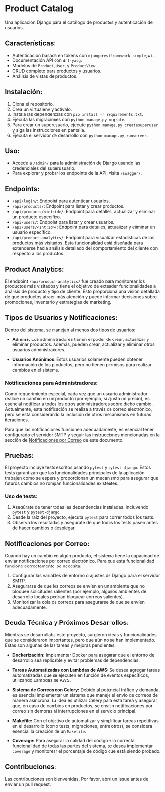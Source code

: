 # Product Catalog

Una aplicación Django para el catálogo de productos y autenticación de usuarios.

## Características:

- Autenticación basada en tokens con `djangorestframework-simplejwt`.
- Documentación API con `drf-yasg`.
- Modelos de `Product`, `User`, y `ProductView`.
- CRUD completo para productos y usuarios.
- Análisis de vistas de productos.

## Instalación:

1. Clona el repositorio.
2. Crea un virtualenv y actívalo.
3. Instala las dependencias con `pip install -r requirements.txt`.
4. Ejecuta las migraciones con `python manage.py migrate`.
5. Para crear un superusuario, ejecute `python manage.py createsuperuser` y siga las instrucciones en pantalla.
6. Ejecuta el servidor de desarrollo con `python manage.py runserver`.

## Uso:

- Accede a `/admin/` para la administración de Django usando las credenciales del superusuario.
- Para explorar y probar los endpoints de la API, visita `/swagger/`.

## Endpoints:

- `/api/login/`: Endpoint para autenticar usuarios.
- `/api/products/`: Endpoint para listar y crear productos.
- `/api/products/<int:id>/`: Endpoint para detalles, actualizar y eliminar un producto específico.
- `/api/users/`: Endpoint para listar y crear usuarios.
- `/api/users/<int:id>/`: Endpoint para detalles, actualizar y eliminar un usuario específico.
- `/api/product-analytics/`: Endpoint para visualizar estadísticas de los productos más visitados. Esta funcionalidad está diseñada para extenderse hacia análisis detallado del comportamiento del cliente con respecto a los productos.

## Product Analytics:

El endpoint `/api/product-analytics/` fue creado para monitorear los productos más visitados y tiene el objetivo de extender funcionalidades a análisis de producto y tipo de cliente. Esto proporciona una visión detallada de qué productos atraen más atención y puede informar decisiones sobre promociones, inventario y estrategias de marketing.

## Tipos de Usuarios y Notificaciones:

Dentro del sistema, se manejan al menos dos tipos de usuarios:

- **Admins:** Los administradores tienen el poder de crear, actualizar y eliminar productos. Además, pueden crear, actualizar y eliminar otros usuarios administradores.
  
- **Usuarios Anónimos:** Estos usuarios solamente pueden obtener información de los productos, pero no tienen permisos para realizar cambios en el sistema.

### Notificaciones para Administradores:

Como requerimiento especial, cada vez que un usuario administrador realice un cambio en un producto (por ejemplo, si ajusta un precio), es esencial notificar a todos los otros administradores sobre dicho cambio. Actualmente, esta notificación se realiza a través de correo electrónico, pero se está considerando la inclusión de otros mecanismos en futuras iteraciones.

Para que las notificaciones funcionen adecuadamente, es esencial tener configurado el servidor SMTP y seguir las instrucciones mencionadas en la sección de [Notificaciones por Correo](#notificaciones-por-correo) de este documento.

## Pruebas:

El proyecto incluye tests escritos usando `pytest` y `pytest-django`. Estos tests garantizan que las funcionalidades principales de la aplicación trabajen como se espera y proporcionan un mecanismo para asegurar que futuros cambios no rompan funcionalidades existentes.

### Uso de tests:

1. Asegúrate de tener todas las dependencias instaladas, incluyendo `pytest` y `pytest-django`.
2. Desde la raíz del proyecto, ejecuta `pytest` para correr todos los tests.
3. Observa los resultados y asegúrate de que todos los tests pasen antes de hacer cambios o desplegar.

## Notificaciones por Correo:

Cuando hay un cambio en algún producto, el sistema tiene la capacidad de enviar notificaciones por correo electrónico. Para que esta funcionalidad funcione correctamente, se necesita:

1. Configurar las variables de entorno o ajustes de Django para el servidor SMTP.
2. Asegurarse de que los correos se envíen en un ambiente que no bloquee solicitudes salientes (por ejemplo, algunos ambientes de desarrollo locales podrían bloquear correos salientes).
3. Monitorizar la cola de correos para asegurarse de que se envíen adecuadamente.

## Deuda Técnica y Próximos Desarrollos:

Mientras se desarrollaba este proyecto, surgieron ideas y funcionalidades que se consideraron importantes, pero que aún no se han implementado. Estas son algunas de las tareas y mejoras pendientes:

- **Dockerización:** Implementar Docker para asegurar que el entorno de desarrollo sea replicable y evitar problemas de dependencias.

- **Tareas Automatizadas con Lambdas de AWS:** Se desea agregar tareas automatizadas que se ejecuten en función de eventos específicos, utilizando Lambdas de AWS.

- **Sistema de Correos con Celery:** Debido al potencial tráfico y demanda, es esencial implementar un sistema que maneje el envío de correos de manera asíncrona. La idea es utilizar Celery para esta tarea y asegurar que, en caso de cambios en productos, se envíen notificaciones por correo sin demoras ni interrupciones en el servicio principal.

- **Makefile:** Con el objetivo de automatizar y simplificar tareas repetitivas en el desarrollo (como tests, migraciones, entre otros), se considera esencial la creación de un `Makefile`.

- **Coverage:** Para asegurar la calidad del código y la correcta funcionalidad de todas las partes del sistema, se desea implementar `coverage` y monitorear el porcentaje de código que está siendo probado.


## Contribuciones:

Las contribuciones son bienvenidas. Por favor, abre un issue antes de enviar un pull request.
